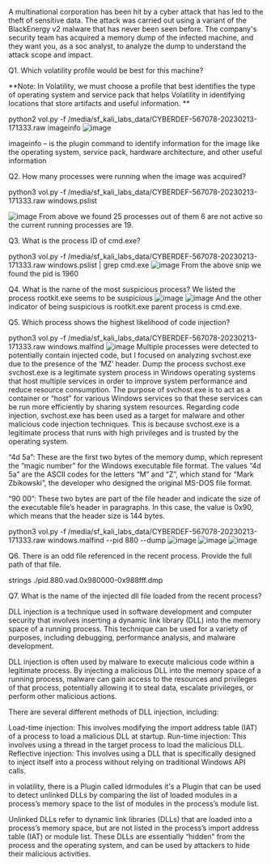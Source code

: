 A multinational corporation has been hit by a cyber attack that has led to the theft of sensitive data. The attack was carried out using a variant of the BlackEnergy v2 malware that has never been seen before. The company's security team has acquired a memory dump of the infected machine, and they want you, as a soc analyst, to analyze the dump to understand the attack scope and impact.


Q1. Which volatility profile would be best for this machine?

**Note: In Volatility, we must choose a profile that best identifies the type of operating system and service pack that helps Volatility in identifying locations that store artifacts and useful information. **

python2 vol.py -f /media/sf_kali_labs_data/CYBERDEF-567078-20230213-171333.raw imageinfo
![image](https://github.com/antriksh968/cyberdefenders/assets/74059350/9751dc2d-688d-4a73-b7a5-160d5f486297)

imageinfo – is the plugin command to identify information for the image like the operating system, service pack, hardware architecture, and other useful information

Q2. How many processes were running when the image was acquired?

python3 vol.py -f /media/sf_kali_labs_data/CYBERDEF-567078-20230213-171333.raw  windows.pslist

![image](https://github.com/antriksh968/cyberdefenders/assets/74059350/1e84ae12-c613-4e35-94ff-6fb430906325)
From above we found 25 processes out of them 6 are not active so the current running processes are 19.

Q3. What is the process ID of cmd.exe?

python3 vol.py -f /media/sf_kali_labs_data/CYBERDEF-567078-20230213-171333.raw  windows.pslist | grep cmd.exe
![image](https://github.com/antriksh968/cyberdefenders/assets/74059350/2f571771-041b-4472-87ba-d108bd266f7d)
From the above snip we found the pid is 1960

Q4.  What is the name of the most suspicious process?
We listed the process rootkit.exe seems to be suspicious 
![image](https://github.com/antriksh968/cyberdefenders/assets/74059350/abe25ff8-bdf7-4c74-8116-486f8d28fa1a)
![image](https://github.com/antriksh968/cyberdefenders/assets/74059350/294e1730-8875-457a-8f5d-76ee4fa8491a) 
And the other indicator of being suspicious is rootkit.exe parent process is cmd.exe.

Q5. Which process shows the highest likelihood of code injection?

python3 vol.py -f /media/sf_kali_labs_data/CYBERDEF-567078-20230213-171333.raw windows.malfind 
![image](https://github.com/antriksh968/cyberdefenders/assets/74059350/ebf3d850-678f-4b9b-92b9-651f65a36e31)
Multiple processes were detected to potentially contain injected code, but I focused on analyzing svchost.exe due to the presence of the ‘MZ’ header.
Dump the process svchost.exe
svchost.exe is a legitimate system process in Windows operating systems that host multiple services in order to improve system performance and reduce resource consumption. The purpose of svchost.exe is to act as a container or “host” for various Windows services so that these services can be run more efficiently by sharing system resources.
Regarding code injection, svchost.exe has been used as a target for malware and other malicious code injection techniques. This is because svchost.exe is a legitimate process that runs with high privileges and is trusted by the operating system.

“4d 5a”: These are the first two bytes of the memory dump, which represent the “magic number” for the Windows executable file format. The values “4d 5a” are the ASCII codes for the letters “M” and “Z”, which stand for “Mark Zbikowski”, the developer who designed the original MS-DOS file format.

“90 00”: These two bytes are part of the file header and indicate the size of the executable file’s header in paragraphs. In this case, the value is 0x90, which means that the header size is 144 bytes.


python3 vol.py -f /media/sf_kali_labs_data/CYBERDEF-567078-20230213-171333.raw windows.malfind --pid 880 --dump
![image](https://github.com/antriksh968/cyberdefenders/assets/74059350/598200fc-a70b-4035-9f2a-2dbd3a92a50e)
![image](https://github.com/antriksh968/cyberdefenders/assets/74059350/0fd7d889-df6c-45d4-b7d4-bf0b03df2ffc)
![image](https://github.com/antriksh968/cyberdefenders/assets/74059350/5279645c-0689-40b7-8d17-3d152fbf5a8e)


Q6. There is an odd file referenced in the recent process. Provide the full path of that file.

strings ./pid.880.vad.0x980000-0x988fff.dmp 

Q7. What is the name of the injected dll file loaded from the recent process?

DLL injection is a technique used in software development and computer security that involves inserting a dynamic link library (DLL) into the memory space of a running process. This technique can be used for a variety of purposes, including debugging, performance analysis, and malware development.

DLL injection is often used by malware to execute malicious code within a legitimate process. By injecting a malicious DLL into the memory space of a running process, malware can gain access to the resources and privileges of that process, potentially allowing it to steal data, escalate privileges, or perform other malicious actions.

There are several different methods of DLL injection, including:

Load-time injection: This involves modifying the import address table (IAT) of a process to load a malicious DLL at startup.
Run-time injection: This involves using a thread in the target process to load the malicious DLL.
Reflective injection: This involves using a DLL that is specifically designed to inject itself into a process without relying on traditional Windows API calls.

in volatility, there is a Plugin called ldrmodules it's a Plugin that can be used to detect unlinked DLLs by comparing the list of loaded modules in a process’s memory space to the list of modules in the process’s module list.

Unlinked DLLs refer to dynamic link libraries (DLLs) that are loaded into a process’s memory space, but are not listed in the process’s import address table (IAT) or module list. These DLLs are essentially “hidden” from the process and the operating system, and can be used by attackers to hide their malicious activities.









